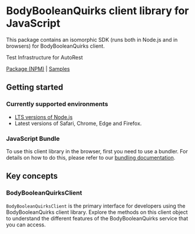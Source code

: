# BodyBooleanQuirks client library for JavaScript

This package contains an isomorphic SDK (runs both in Node.js and in browsers) for BodyBooleanQuirks client.

Test Infrastructure for AutoRest

[Package (NPM)](https://www.npmjs.com/package/@msinternal/body-boolean-quirks) |
[Samples](https://github.com/Azure-Samples/azure-samples-js-management)

## Getting started

### Currently supported environments

- [LTS versions of Node.js](https://nodejs.org/about/releases/)
- Latest versions of Safari, Chrome, Edge and Firefox.





### JavaScript Bundle
To use this client library in the browser, first you need to use a bundler. For details on how to do this, please refer to our [bundling documentation](https://aka.ms/AzureSDKBundling).

## Key concepts

### BodyBooleanQuirksClient

`BodyBooleanQuirksClient` is the primary interface for developers using the BodyBooleanQuirks client library. Explore the methods on this client object to understand the different features of the BodyBooleanQuirks service that you can access.

